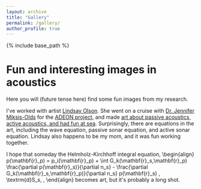 ```yaml
---
layout: archive
title: "Gallery"
permalink: /gallery/
author_profile: true
---
```


{% include base_path %}

Fun and interesting images in acoustics
=====
Here you will (future tense here) find some fun images from my research.

I've worked with artist [Lindsay Olson](https://www.lindsayolsonart.com). She went on a cruise with [Dr. Jennifer Miksis-Olds](https://ccom.unh.edu/user/jmiksisolds) for the [ADEON project](https://adeon.unh.edu), and made [art about passive acoustics, active acoustics, and had fun at sea](https://www.lindsayolsonart.com/portfolio/soundinthesea/). Surprisingly, there are equations in the art, including the wave equation, passive sonar equation, and active sonar equation. Lindsay also happens to be my mom, and it was fun working together.

I hope that someday the Helmholz-Kirchhoff integral equation,
\begin{align}
p(\mathbf{r}_p) = p_i(\mathbf{r}_p) + \int G_k(\mathbf{r}_s,\mathbf{r}_p) \frac{\partial p(\mathbf{r}_s)}{\partial n_s} - \frac{\partial G_k(\mathbf{r}_s,\mathbf{r}_p)}{\partial n_s}  p(\mathbf{r}_s) \, \textrm{d}S_s\, ,
\end{align}
becomes art, but it's probably a long shot.
